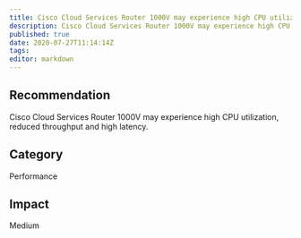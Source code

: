 ```yaml
---
title: Cisco Cloud Services Router 1000V may experience high CPU utilization, reduced throughput and high latency.
description: Cisco Cloud Services Router 1000V may experience high CPU utilization, reduced throughput and high latency.
published: true
date: 2020-07-27T11:14:14Z
tags:
editor: markdown
---
```


## Recommendation
Cisco Cloud Services Router 1000V may experience high CPU utilization, reduced throughput and high latency.

## Category
Performance

## Impact
Medium

